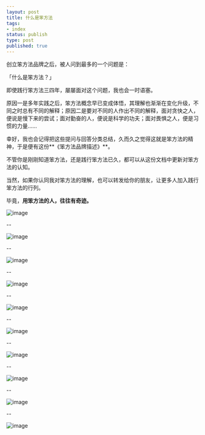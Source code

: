 ```yaml
--- 
layout: post
title: 什么是笨方法
tags: 
- index
status: publish
type: post
published: true
---
```



创立笨方法品牌之后，被人问到最多的一个问题是：

「什么是笨方法？」

即使践行笨方法三四年，屡屡面对这个问题，我也会一时语塞。

原因一是多年实践之后，笨方法概念早已变成体悟，其理解也渐渐在变化升级，不同之时总有不同的解释；原因二是要对不同的人作出不同的解释，面对贪快之人，便说是慢下来的尝试；面对勤奋的人，便说是科学的功夫；面对畏惧之人，便是习惯的力量……

幸好，我也会记得把这些提问与回答分类总结，久而久之觉得这就是笨方法的精神，于是便有这份**《笨方法品牌描述》**。

不管你是刚刚知道笨方法，还是践行笨方法已久，都可以从这份文档中更新对笨方法的认知。

当然，如果你认同我对笨方法的理解，也可以转发给你的朋友，让更多人加入践行笨方法的行列。

毕竟，**用笨方法的人，往往有奇迹。**

![image](http://upload-images.jianshu.io/upload_images/32598-b8d5e0bf800c6b37?imageMogr2/auto-orient/strip%7CimageView2/2/w/1240)

--

![image](http://upload-images.jianshu.io/upload_images/32598-cc1a5c92519c65fa?imageMogr2/auto-orient/strip%7CimageView2/2/w/1240)

--

![image](http://upload-images.jianshu.io/upload_images/32598-2ae524c8a1b9aee4?imageMogr2/auto-orient/strip%7CimageView2/2/w/1240)

--

![image](http://upload-images.jianshu.io/upload_images/32598-92ece36fb207fab5?imageMogr2/auto-orient/strip%7CimageView2/2/w/1240)

--

![image](http://upload-images.jianshu.io/upload_images/32598-ed5ea2a23d811505?imageMogr2/auto-orient/strip%7CimageView2/2/w/1240)

--

![image](http://upload-images.jianshu.io/upload_images/32598-30db334d2f1e3059?imageMogr2/auto-orient/strip%7CimageView2/2/w/1240)

--

![image](http://upload-images.jianshu.io/upload_images/32598-be6985dc14364af8?imageMogr2/auto-orient/strip%7CimageView2/2/w/1240)

--

![image](http://upload-images.jianshu.io/upload_images/32598-b634fa97f0277b77?imageMogr2/auto-orient/strip%7CimageView2/2/w/1240)

--

![image](http://upload-images.jianshu.io/upload_images/32598-1a1cc92dd6a971c9?imageMogr2/auto-orient/strip%7CimageView2/2/w/1240)

--

![image](http://upload-images.jianshu.io/upload_images/32598-9f3f56304138de05?imageMogr2/auto-orient/strip%7CimageView2/2/w/1240)
